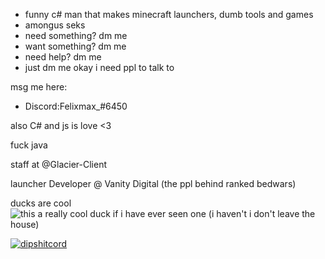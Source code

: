 - funny c# man that makes minecraft launchers, dumb tools and games
- amongus seks
- need something? dm me
- want something? dm me
- need help? dm me
- just dm me okay i need ppl to talk to


msg me here:

- Discord:Felixmax_#6450

also C# and js is love <3

fuck java 

staff at @Glacier-Client 

launcher Developer @ Vanity Digital
(the ppl behind ranked bedwars)

ducks are cool 
<img alt="this a really cool duck if i have ever seen one (i haven't i don't leave the house)" src="https://www.kuriose-feiertage.de/wp-content/uploads/2014/02/LameDuckFacebook.jpg">

[![dipshitcord](https://discord.c99.nl/widget/theme-3/460470667696013312.png)](https://discord.com/users/460470667696013312)
